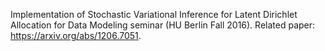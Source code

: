 Implementation of Stochastic Variational Inference for Latent Dirichlet Allocation for Data Modeling seminar (HU Berlin Fall 2016). Related paper: https://arxiv.org/abs/1206.7051.
